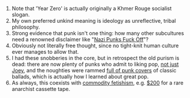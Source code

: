 <div class="footnotes">

<ol>
    <!-- 1 -->
    <li class="footnote" id="fn:1">
		Note that 'Year Zero' is actually originally a Khmer Rouge socialist slogan.
	</li>
	<!--  -->
	<li class="footnote" id="fn:2">
		My own preferred unkind meaning is ideology as unreflective, tribal philosophy.
	</li>
	<!--  -->
	<li class="footnote" id="fn:3">
		Strong evidence that punk isn't one thing: how many other subcultures need a renowned disclaimer like "<a href="{{nazi}}">Nazi Punks Fuck Off</a>"?
	</li>
	<!--  -->
	<li class="footnote" id="fn:4">
		Obviously not literally free thought, since no tight-knit human culture ever manages to allow that.
	</li>
	<!--  -->
	<li class="footnote" id="fn:5">
		I had these snobberies in the core, but in retrospect the old purism is dead: there are now plenty of punks who admit to liking pop, <a href="{{joey}}">not just Joey</a>, and the noughties were rammed <a href="{{gimme}}">full of punk covers</a> of classic ballads, which is actually how I learned about great pop.
	</li>
	<!--  -->
	<li class="footnote" id="fn:6">
		As always, this coexists with <a href="{{nofx}}">commodity fetishism</a>, e.g. <a href="{{vivida}}">$200</a> for a rare anarchist cassette tape.
	</li>
</ol>

</div>